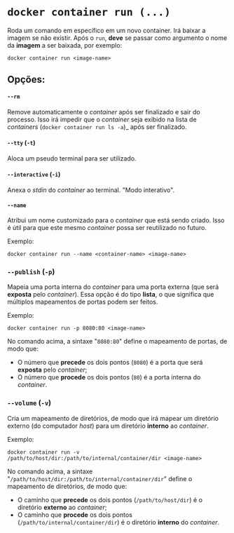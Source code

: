 # `docker container run (...)`

Roda um comando em específico em um novo container. Irá baixar a imagem se não existir.
Após o `run`, **deve** se passar como argumento o nome da **imagem** a ser baixada, por exemplo:

```shell
docker container run <image-name>
```

## Opções:

#### `--rm`

Remove automaticamente o _container_ após ser finalizado e sair do processo. Isso irá impedir que o _container_ seja exibido na lista de _containers_ (`docker container run ls -a`)_ após ser finalizado.

#### `--tty` (`-t`)

Aloca um pseudo terminal para ser utilizado.

#### `--interactive` (`-i`)

Anexa o _stdin_ do _container_ ao terminal. "Modo interativo".

#### `--name`

Atribui um nome customizado para o _container_ que está sendo criado. Isso é útil para que este mesmo _container_ possa ser reutilizado no futuro.

Exemplo:
```shell
docker container run --name <container-name> <image-name>
```

### `--publish` (`-p`)

Mapeia uma porta interna do _container_ para uma porta externa (que será **exposta** pelo _container_). Essa opção é do tipo **lista**, o que significa que múltiplos mapeamentos de portas podem ser feitos.

Exemplo:
```shell
docker container run -p 8080:80 <image-name>
```

No comando acima, a sintaxe "`8080:80`" define o mapeamento de portas, de modo que:

- O número que **precede** os dois pontos (`8080`) é a porta que será **exposta** pelo _container_;
- O número que **procede** os dois pontos (`80`) é a porta interna do _container_.

### `--volume` (`-v`)

Cria um mapeamento de diretórios, de modo que irá mapear um diretório externo (do computador _host_) para um diretório **interno** ao _container_.

Exemplo:
```shell
docker container run -v /path/to/host/dir:/path/to/internal/container/dir <image-name>
```

No comando acima, a sintaxe "`/path/to/host/dir:/path/to/internal/container/dir`" define o mapeamento de diretórios, de modo que:

- O caminho que **precede** os dois pontos (`/path/to/host/dir`) é o diretório **externo** ao _container_;
- O caminho que **procede** os dois pontos (`/path/to/internal/container/dir`) é o diretório **interno** do _container_.
